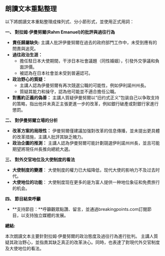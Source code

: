 ## 朗讀文本重點整理

以下將朗讀文本重點整理成條列式、分小節形式，並使用正式用詞：

**一、 對拉姆·伊曼努爾(Rahm Emanuel)的批評與過往行為**

*   **責任歸屬缺失:** 主講人批評伊曼努爾在過去的政府部門工作中，未受到應有的問責與追究。
*   **過往政治生涯：**
    *   擔任駐日本大使期間，干涉日本社會議題（同性婚姻），引發外交爭議和負面評價。
    *   被認為在日本社會並未受到普遍認可。
*   **政治野心的質疑：**
    *   主講人認為伊曼努爾有再次競選公職的可能性，例如伊利諾州州長。
    *   質疑其能力和操守，認為他可能並不適合擔任公職。
*   **對舊約正義的偽善：** 主講人質疑伊曼努爾以“旧约式正义”包装自己以争取支持的策略，指出他并未真正主張更進一步的改革，例如銀行破產或對銀行家進行懲罰。

**二、 對伊曼努爾立場的分析**

*   **改革方案的局限性：**  伊曼努爾僅建議加强對改革的信息傳播，並未提出更具體的改革措施，主講人批評其缺乏魄力。
*   **政治企圖的推測：**  主講人認為伊曼努爾可能計劃競選伊利諾州州長，並且可能期望將現任州長推向總統大選。

**三、 對外交官地位及大使制度的看法**

*   **大使制度的變遷**：  大使制度的權力已大幅降低，现代大使的影响力不及过去时代。
*   **大使地位的功能**：  大使制度现在更多的是为富人提供一种地位象征和免费旅行的机会。

**四、 節目結束呼籲**

*   **支持節目：**呼籲觀眾點讚、留言，並通過breakingpoints.com訂閱節目，以支持独立媒體的发展。

**總結:**

本次朗讀文本主要針對拉姆·伊曼努爾的政治態度及過往行為進行批判。 主講人質疑其政治野心，並指責其缺乏真正的改革決心。同時，也表達了對現代外交官制度及大使地位的看法。